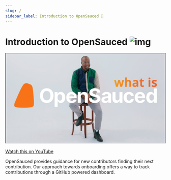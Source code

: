 ```yaml
---
slug: /
sidebar_label: Introduction to OpenSauced 🍕
---
```


# Introduction to OpenSauced ![img](../static/favicon.ico)

![Example banner](../static/img/what-is-opensauced.jpg)

[Watch this on YouTube](https://www.youtube.com/watch?v=h8gwrzis-dY&list=PLHyZ0Wz_A44XAE-6Gbd69pZLTdqWdwlBx&index=1&t=2s)

OpenSauced provides guidance for new contributors finding their next contribution. Our approach towards onboarding offers a way to track contributions through a GitHub powered dashboard.
